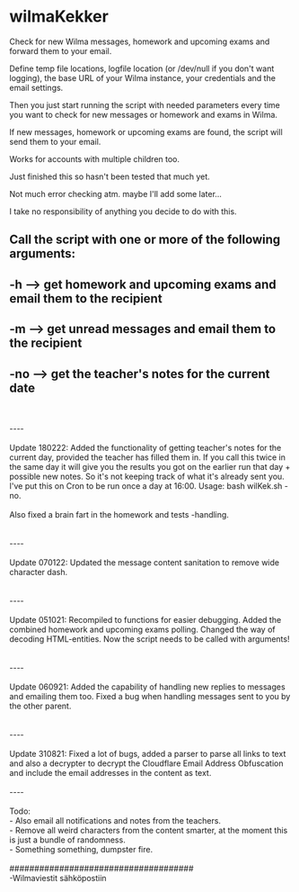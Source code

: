 # wilmaKekker
Check for new Wilma messages, homework and upcoming exams and forward them to your email.

Define temp file locations, logfile location (or /dev/null if you don't want logging), the base URL of your Wilma instance, your credentials and the email settings.

Then you just start running the script with needed parameters every time you want to check for new messages or homework and exams in Wilma.

If new messages, homework or upcoming exams are found, the script will send them to your email.

Works for accounts with multiple children too.

Just finished this so hasn't been tested that much yet. 

Not much error checking atm. maybe I'll add some later...

I take no responsibility of anything you decide to do with this.

## Call the script with one or more of the following arguments:
## -h --> get homework and upcoming exams and email them to the recipient
## -m --> get unread messages and email them to the recipient
## -no --> get the teacher's notes for the current date

</br>
</br>----</br>
</br>Update 180222: Added the functionality of getting teacher's notes for the current day, provided the teacher has filled them in. If you call this twice in the same day it will give you the results you got on the earlier run that day + possible new notes. So it's not keeping track of what it's already sent you. I've put this on Cron to be run once a day at 16:00. Usage: bash wilKek.sh -no.</br></br>
Also fixed a brain fart in the homework and tests -handling.</br>
</br>
</br>----</br>
</br>Update 070122: Updated the message content sanitation to remove wide character dash.</br>
</br>
</br>----</br>
</br>Update 051021: Recompiled to functions for easier debugging. Added the combined homework and upcoming exams polling. Changed the way of decoding HTML-entities. Now the script needs to be called with arguments!</br>
</br>
</br>----</br>
</br>Update 060921: Added the capability of handling new replies to messages and emailing them too. Fixed a bug when handling messages sent to you by the other parent.</br>
</br>
</br>----</br>
</br>Update 310821: Fixed a lot of bugs, added a parser to parse all links to text and also a decrypter to decrypt the Cloudflare Email Address Obfuscation and include the email addresses in the content as text.</br>
</br>
----</br>
</br>
Todo: </br>
    - Also email all notifications and notes from the teachers.</br>
    - Remove all weird characters from the content smarter, at the moment this is just a bundle of randomness. </br>
    - Something something, dumpster fire.</br>
</br>
#####################################</br>
-Wilmaviestit sähköpostiin

